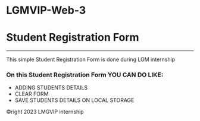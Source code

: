 # LGMVIP-Web-3
# Student Registration Form
<hr/>
<p>This simple Student Registration Form is done during LGM internship</p>
<h3>On this Student Registration Form YOU CAN DO LIKE:</h3>
<ul>
    <li>ADDING STUDENTS DETAILS</li>
    <li>CLEAR FORM</li>
    <li>SAVE STUDENTS DETAILS ON LOCAL STORAGE</li>
</ul>
<footer>&copyright 2023 LMGVIP internship</footer>
